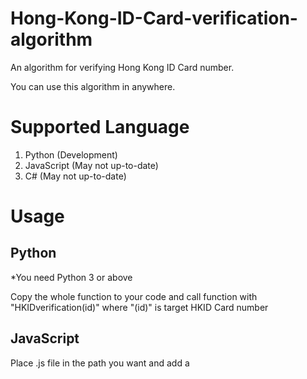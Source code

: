 # Hong-Kong-ID-Card-verification-algorithm
An algorithm for verifying Hong Kong ID Card number.

You can use this algorithm in anywhere.

# Supported Language
1. Python (Development)
2. JavaScript  (May not up-to-date)
3. C# (May not up-to-date)

# Usage
## Python
*You need Python 3 or above

Copy the whole function to your code and call function with "HKIDverification(id)" where "(id)" is target HKID Card number
## JavaScript
Place .js file in the path you want and add a <script> tag to link the file to webpage and call function with "HKIDverification(id)" where "(id)" is target HKID Card number
## C#
To-Do....

# To-Do
1. New feature: HKID Card number generator and check digit calculator
2. Documentation and usage
